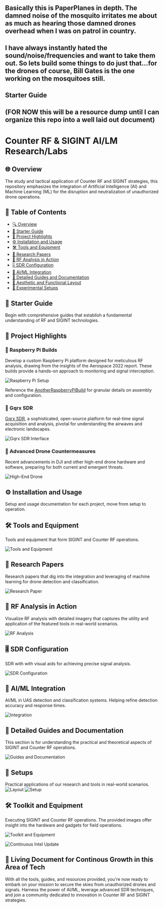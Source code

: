 ## Basically this is PaperPlanes in depth. The damned noise of the mosquito irritates me about as much as hearing those damned drones overhead when I was on patrol in country. 
## I have always instantly hated the sound/noise/frequencies and want to take them out. So lets build some things to do just that...for the drones of course, Bill Gates is the one working on the mosquitoes still.


## Starter Guide
## (FOR NOW this will be a resource dump until I can organize this repo into a well laid out document)

# Counter RF & SIGINT AI/LM Research/Labs

## 🌐 Overview
The study and tactical application of Counter RF and SIGINT strategies, this repository emphasizes the integration of Artificial Intelligence (AI) and Machine Learning (ML) for the disruption and neutralization of unauthorized drone operations.

## 📑 Table of Contents
- [🔍 Overview](#-overview)
- [🔰 Starter Guide](#-starter-guide)
- [🚀 Project Highlights](#-project-highlights)
- [⚙️ Installation and Usage](#-installation-and-usage)
- [🛠️ Tools and Equipment](#-tools-and-equipment)
- [📄 Research Papers](#-research-papers)
- [🔬 RF Analysis in Action](#-rf-analysis-in-action)
- [🎚️ SDR Configuration](#-sdr-configuration)
- [🤖 AI/ML Integration](#-aiml-integration)
- [📘 Detailed Guides and Documentation](#-detailed-guides-and-documentation)
- [🎨 Aesthetic and Functional Layout](#-aesthetic-and-functional-layout)
- [🧪 Experimental Setups](#-experimental-setups)

## 🔰 Starter Guide
Begin with comprehensive guides that establish a fundamental understanding of RF and SIGINT technologies.

## 🚀 Project Highlights

### 🥧 Raspberry Pi Builds
Develop a custom Raspberry Pi platform designed for meticulous RF analysis, drawing from the insights of the Aerospace 2022 report. These builds provide a hands-on approach to monitoring and signal interception.

![Raspberry Pi Setup](https://github.com/TreadSoftly/Projects/assets/121847455/bbcc2a1e-83e6-48f4-832a-141d2d3810bc)

Reference the [AnotherRaspberryPiBuild](https://github.com/TreadSoftly/Projects/blob/main/AnotherRaspberryPiBuild.md) for granular details on assembly and configuration.

### 📡 Gqrx SDR
[Gqrx SDR](https://www.gqrx.dk/), a sophisticated, open-source platform for real-time signal acquisition and analysis, pivotal for understanding the airwaves and electronic landscapes.

![Gqrx SDR Interface](https://github.com/TreadSoftly/Projects/assets/121847455/310d9fce-338e-4a51-8cff-4ec1639feb89)

### 🚁 Advanced Drone Countermeasures
Recent advancements in DJI and other high-end drone hardware and software, preparing for both current and emergent threats.

![High-End Drone](https://github.com/TreadSoftly/Projects/assets/121847455/1e34ec02-524c-4d0a-9bef-6c37a26303a6)

## ⚙️ Installation and Usage
Setup and usage documentation for each project, move from setup to operation.

## 🛠️ Tools and Equipment
Tools and equipment that form SIGINT and Counter RF operations.

![Tools and Equipment](https://github.com/TreadSoftly/Projects/assets/121847455/c8747ec0-4e4a-4781-9b97-e4b19b4adb8b)

## 📄 Research Papers
Research papers that dig into the integration and leveraging of machine learning for drone detection and classification.

![Research Paper](https://github.com/TreadSoftly/Projects/assets/121847455/13a4d9ef-e76c-48e9-8ac4-17520701102f)

## 🔬 RF Analysis in Action
Visualize RF analysis with detailed imagery that captures the utility and application of the featured tools in real-world scenarios.

![RF Analysis](https://github.com/TreadSoftly/Projects/assets/121847455/66947de1-0139-4071-894a-103e4e5d721f)

## 🎚️ SDR Configuration
SDR with with visual aids for achieving precise signal analysis.

![SDR Configuration](https://github.com/TreadSoftly/Projects/assets/121847455/cb5a9443-e099-43ba-83f7-20c9416edce8)

## 🤖 AI/ML Integration
AI/ML in UAS detection and classification systems. Helping refine detection accuracy and response times.

![Integration](https://github.com/TreadSoftly/Projects/assets/121847455/1e34ec02-524c-4d0a-9bef-6c37a26303a6)

## 📖 Detailed Guides and Documentation
This section is for understanding the practical and theoretical aspects of SIGINT and Counter RF operations.

![Guides and Documentation](https://github.com/TreadSoftly/Projects/assets/121847455/13a4d9ef-e76c-48e9-8ac4-17520701102f)


## 🧪 Setups
Practical applications of our research and tools in real-world scenarios.
![Layout](https://github.com/TreadSoftly/Projects/assets/121847455/bbcc2a1e-83e6-48f4-832a-141d2d3810bc)
![Setup](https://github.com/TreadSoftly/Projects/assets/121847455/c8747ec0-4e4a-4781-9b97-e4b19b4adb8b)

## 🛠️ Toolkit and Equipment
Executing SIGINT and Counter RF operations. The provided images offer insight into the hardware and gadgets for field operations.

![Toolkit and Equipment](https://github.com/TreadSoftly/Projects/assets/121847455/66947de1-0139-4071-894a-103e4e5d721f)

![Continuous Intel Update](https://github.com/TreadSoftly/Projects/assets/121847455/cb5a9443-e099-43ba-83f7-20c9416edce8)

## 🚀 Living Document for Continous Growth in this Area of Tech
With all the tools, guides, and resources provided, you're now ready to embark on your mission to secure the skies from unauthorized drones and signals. Harness the power of AI/ML, leverage advanced SDR techniques, and join a community dedicated to innovation in Counter RF and SIGINT strategies.
